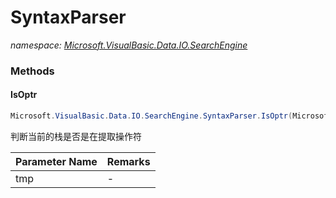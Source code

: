 ﻿# SyntaxParser
_namespace: <a href="#" onClick="load('/docs/Microsoft.VisualBasic.Data.IO.SearchEngine/index.md')">Microsoft.VisualBasic.Data.IO.SearchEngine</a>_





### Methods

#### IsOptr
```csharp
Microsoft.VisualBasic.Data.IO.SearchEngine.SyntaxParser.IsOptr(Microsoft.VisualBasic.Language.List{System.Char},Microsoft.VisualBasic.Data.IO.SearchEngine.SyntaxParser.Tokens@)
```
判断当前的栈是否是在提取操作符

|Parameter Name|Remarks|
|--------------|-------|
|tmp|-|



